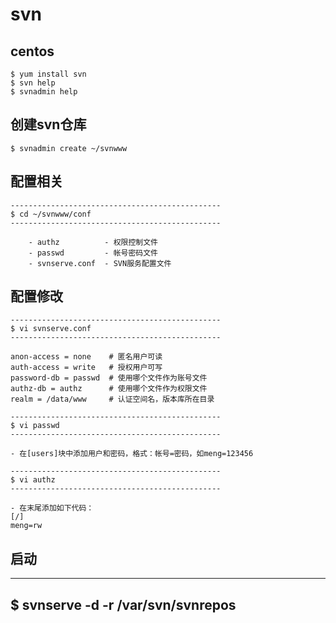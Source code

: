 # svn

## centos
```
$ yum install svn
$ svn help
$ svnadmin help
```

## 创建svn仓库
```
$ svnadmin create ~/svnwww
```

## 配置相关
```
-----------------------------------------------
$ cd ~/svnwww/conf
-----------------------------------------------

    - authz          - 权限控制文件
    - passwd         - 帐号密码文件
    - svnserve.conf  - SVN服务配置文件
```

## 配置修改
```
-----------------------------------------------
$ vi svnserve.conf
-----------------------------------------------

anon-access = none    # 匿名用户可读 
auth-access = write   # 授权用户可写 
password-db = passwd  # 使用哪个文件作为账号文件 
authz-db = authz      # 使用哪个文件作为权限文件 
realm = /data/www     # 认证空间名，版本库所在目录

-----------------------------------------------
$ vi passwd
-----------------------------------------------

- 在[users]块中添加用户和密码，格式：帐号=密码，如meng=123456

-----------------------------------------------
$ vi authz
-----------------------------------------------

- 在末尾添加如下代码：
[/] 
meng=rw

```

## 启动

-----------------------------------------------
$ svnserve -d -r /var/svn/svnrepos
-----------------------------------------------
